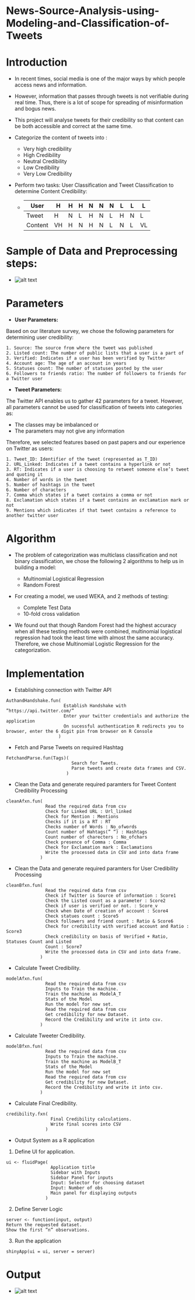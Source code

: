 # News-Source-Analysis-using-Modeling-and-Classification-of-Tweets

# Introduction
  * In recent times, social media is one of the major ways by which people access news and information.
  * However, information that passes through tweets is not verifiable during real time. Thus, there is a lot of scope for spreading of misinformation and bogus news.
  * This project will analyse tweets for their credibility so that content can be both accessible and correct at the same time.
  * Categorize the content of tweets into :
    * Very high credibility
    * High Credibility
    * Neutral Credibility
    * Low Credibility
    * Very Low Credibility
  * Perform two tasks: User Classification and Tweet Classification to determine Content Credibility:
   
    * User | H | H | H | N | N | N | L | L | L 
      --- | --- | --- | --- |--- |--- |--- |--- |--- |---
      Tweet | H | N | L | H | N | L | H | N | L 
      Content | VH | H | N | H | N | L | N | L | VL
      
# Sample of Data and Preprocessing steps:
 
  * ![alt text](https://user-images.githubusercontent.com/25413110/55702487-95333c80-598b-11e9-8a66-ffe37c25114c.png)
 
# Parameters

* **User Parameters:**

Based on our literature survey, we chose the following parameters for determining user credibility:
  
    1. Source: The source from where the tweet was published
    2. Listed count: The number of public lists that a user is a part of
    3. Verified: Indicates if a user has been verified by Twitter
    4. Account age: The age of an account in years
    5. Statuses count: The number of statuses posted by the user
    6. Followers to friends ratio: The number of followers to friends for a Twitter user

* **Tweet Parameters:**

The Twitter API enables us to gather 42 parameters for a tweet. However, all parameters cannot be used for classification of tweets into categories as:
   * The classes may be imbalanced or
   * The parameters may not give any information
   
Therefore, we selected features based on past papers and our experience on Twitter as users:

    1. Tweet_ID: Identifier of the tweet (represented as T_ID)
    2. URL_Linked: Indicates if a tweet contains a hyperlink or not
    3. RT: Indicates if a user is choosing to retweet someone else’s tweet and quoting it
    4. Number of words in the tweet
    5. Number of hashtags in the tweet
    6. Number of characters
    7. Comma which states if a tweet contains a comma or not
    8. Exclamation which states if a tweet contains an exclamation mark or not
    9. Mentions which indicates if that tweet contains a reference to another twitter user

# Algorithm

  * The problem of categorization was multiclass classification and not binary classification, we chose the following 2 algorithms to help us in building a model:
  
     * Multinomial Logistical Regression
     * Random Forest
  * For creating a model, we used WEKA, and 2 methods of testing:
     * Complete Test Data
     * 10-fold cross validation 
  * We found out that though Random Forest had the highest accuracy when all these testing methods were combined, multinomial logistical regression had took the least time with almost the same accuracy. Therefore, we chose Multinomial Logistic Regression for the categorization.

# Implementation

  * Establishing connection with Twitter API
```
AuthandHandshake.fun(
                      Establish Handshake with ”https://api.twitter.com/”
                      Enter your twitter credentials and authorize the application
                      On sucessful authentication R redirects you to browser, enter the 6 digit pin from browser on R Console
                    )
```

  * Fetch and Parse Tweets on required Hashtag 
```
FetchandParse.fun(Tags)(
                         Search for Tweets.
                         Parse tweets and create data frames and CSV.
                       )

```
  * Clean the Data and generate required paramters for Tweet Content Credibility Processing
```
cleanAfxn.fun(
               Read the required data from csv
               Check for Linked URL : Url_linked
               Check for Mention : Mentions
               Checks if it is a RT : RT
               Checks number of Words : No_ofwords
               Count number of Hahtags(” ”) : Hashtags
               Count number of charecters : No_ofchars
               Check presence of Comma : Comma 
               Check for Exclamation mark : Exclamations
               Write the processed data in CSV and into data frame
             )
```
  * Clean the Data and generate required paramters for User Credibility Processing
```
cleanBfxn.fun(
               Read the required data from csv
               Check if Twitter is Source of information : Score1
               Check the Listed count as a parameter : Score2
               Check if user is verified or not. : Score_v
               Check when Date of creation of account : Score4
               Check statues count : Score5
               Check followers and friend count : Ratio & Score6
               Check for credibility with verified account and Ratio : Score3
               Check credibility on basis of Verified + Ratio, Statuses Count and Listed
               Count : Score7
               Write the processed data in CSV and into data frame.
             )
```
  * Calculate Tweet Credibility.
```
modelAfxn.fun(
               Read the required data from csv
               Inputs to Train the machine.
               Train the machine as ModelA_T
               Stats of the Model
               Run the model for new set.
               Read the required data from csv
               Get credibility for new Dataset.
               Record the Credibility and write it into csv.
             )
```

  * Calculate Tweeter Credibility.
```
modelBfxn.fun(
               Read the required data from csv
               Inputs to Train the machine.
               Train the machine as ModelB_T
               Stats of the Model
               Run the model for new set
               Read the required data from csv
               Get credibility for new Dataset.
               Record the Credibility and write it into csv.
             )
```  
  * Calculate Final Credibility.
```
credibility.fxn(
                 Final Credibility calculations.
                 Write final scores into CSV
               )
```
  * Output System as a R application

   1. Define UI for application.
```
ui <- fluidPage(
                 Application title
                 Sidebar with Inputs
                 Sidebar Panel for inputs
                 Input: Selector for choosing dataset
                 Input: Number of obs
                 Main panel for displaying outputs
               )
```

   2. Define Server Logic
```
server <- function(input, output)
Return the requested dataset.
Show the first ”n” observations.
```
   3. Run the application
```
shinyApp(ui = ui, server = server)
```

# Output

  * ![alt text](https://user-images.githubusercontent.com/25413110/55706007-f6134280-5994-11e9-9112-11f4611503e7.jpg)
 
 
